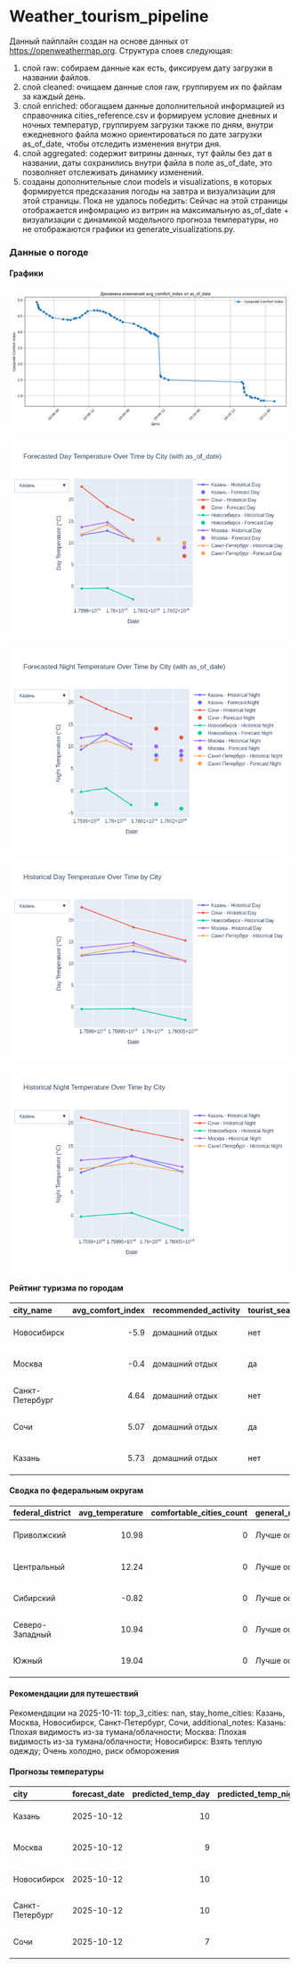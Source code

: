 # Weather_tourism_pipeline
Данный пайплайн создан на основе данных от https://openweathermap.org.
Структура слоев следующая:
  1) слой raw: 
  собираем данные как есть, фиксируем дату загрузки в названии файлов.
  2) слой cleaned:
  очищаем данные слоя raw, группируем их по файлам за каждый день.
  3) слой enriched:
  обогащаем данные дополнительной информацией из справочника cities_reference.csv и формируем условие дневных и ночных температур,
  группируем загрузки также по дням, внутри ежедневного файла можно ориентироваться по дате загрузки as_of_date, чтобы отследить изменения внутри дня.
  4) слой aggregated:
   содержит витрины данных, тут файлы без дат в названии, даты сохранились внутри файла в поле as_of_date, это позволняет отслеживать динамику изменений.
  6) созданы дополнительные слои models и visualizations, в которых формируется предсказания погоды на завтра и визуализации для этой страницы.
  Пока не удалось победить: Сейчас на этой страницы отображается инфомрацию из витрин на максимальную as_of_date + визуализации с динамикой модельного прогноза температуры, 
  но не отображаются графики из generate_visualizations.py.
<!-- WEATHER DATA START -->
### Данные о погоде

#### Графики
![Comfort Index Trend](data/visualizations/comfort_index_trend.png)

![Forecasted Day Temperature](data/visualizations/forecasted_day_temperature.png)

![Forecasted Night Temperature](data/visualizations/forecasted_night_temperature.png)

![Historical Day Temperature](data/visualizations/historical_day_temperature.png)

![Historical Night Temperature](data/visualizations/historical_night_temperature.png)

#### Рейтинг туризма по городам
| city_name       |   avg_comfort_index | recommended_activity   | tourist_season_match   | tourism_season   | tour_recommendation       | as_of_date          |
|:----------------|--------------------:|:-----------------------|:-----------------------|:-----------------|:--------------------------|:--------------------|
| Новосибирск     |               -5.9  | домашний отдых         | нет                    | Июнь-Август      | домашний отдых вне сезона | 2025-10-11 03:05:00 |
| Москва          |               -0.4  | домашний отдых         | да                     | Круглогодично    | домашний отдых в сезон    | 2025-10-11 03:05:00 |
| Санкт-Петербург |                4.64 | домашний отдых         | нет                    | Май-Сентябрь     | домашний отдых вне сезона | 2025-10-11 03:05:00 |
| Сочи            |                5.07 | домашний отдых         | да                     | Май-Октябрь      | домашний отдых в сезон    | 2025-10-11 03:05:00 |
| Казань          |                5.73 | домашний отдых         | нет                    | Май-Сентябрь     | домашний отдых вне сезона | 2025-10-11 03:05:00 |

#### Сводка по федеральным округам
| federal_district   |   avg_temperature |   comfortable_cities_count | general_recommendation   | as_of_date          |
|:-------------------|------------------:|---------------------------:|:-------------------------|:--------------------|
| Приволжский        |             10.98 |                          0 | Лучше остаться дома      | 2025-10-11 03:05:00 |
| Центральный        |             12.24 |                          0 | Лучше остаться дома      | 2025-10-11 03:05:00 |
| Сибирский          |             -0.82 |                          0 | Лучше остаться дома      | 2025-10-11 03:05:00 |
| Северо-Западный    |             10.94 |                          0 | Лучше остаться дома      | 2025-10-11 03:05:00 |
| Южный              |             19.04 |                          0 | Лучше остаться дома      | 2025-10-11 03:05:00 |

#### Рекомендации для путешествий
Рекомендации на 2025-10-11: top_3_cities: nan, stay_home_cities: Казань, Москва, Новосибирск, Санкт-Петербург, Сочи, additional_notes: Казань: Плохая видимость из-за тумана/облачности; Москва: Плохая видимость из-за тумана/облачности; Новосибирск: Взять теплую одежду; Очень холодно, риск обморожения

#### Прогнозы температуры
| city            | forecast_date   |   predicted_temp_day |   predicted_temp_night | model_type       | as_of_date          |
|:----------------|:----------------|---------------------:|-----------------------:|:-----------------|:--------------------|
| Казань          | 2025-10-12      |                   10 |                      8 | LinearRegression | 2025-10-11 03:05:07 |
| Москва          | 2025-10-12      |                    9 |                      9 | LinearRegression | 2025-10-11 03:05:07 |
| Новосибирск     | 2025-10-12      |                   10 |                     -4 | LinearRegression | 2025-10-11 03:05:07 |
| Санкт-Петербург | 2025-10-12      |                   10 |                      7 | LinearRegression | 2025-10-11 03:05:07 |
| Сочи            | 2025-10-12      |                    7 |                     12 | LinearRegression | 2025-10-11 03:05:07 |


<!-- WEATHER DATA END -->
